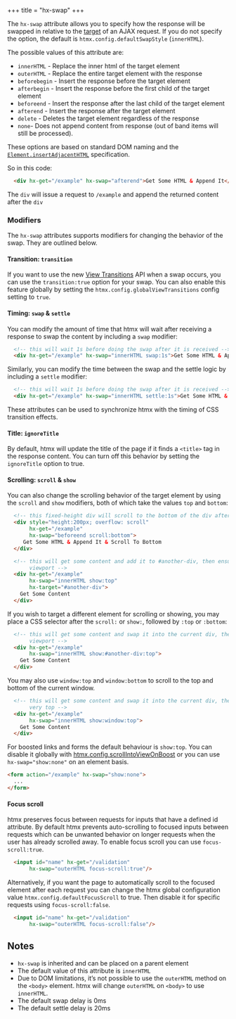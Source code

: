 +++
title = "hx-swap"
+++

The `hx-swap` attribute allows you to specify how the response will be swapped in relative to the
[target](@/attributes/hx-target.md) of an AJAX request. If you do not specify the option, the default is
`htmx.config.defaultSwapStyle` (`innerHTML`).

The possible values of this attribute are:

* `innerHTML` - Replace the inner html of the target element
* `outerHTML` - Replace the entire target element with the response
* `beforebegin` - Insert the response before the target element
* `afterbegin` - Insert the response before the first child of the target element
* `beforeend` - Insert the response after the last child of the target element
* `afterend` - Insert the response after the target element
* `delete` - Deletes the target element regardless of the response
* `none`- Does not append content from response (out of band items will still be processed).

These options are based on standard DOM naming and the 
[`Element.insertAdjacentHTML`](https://developer.mozilla.org/en-US/docs/Web/API/Element/insertAdjacentHTML)
specification.

So in this code:

```html
  <div hx-get="/example" hx-swap="afterend">Get Some HTML & Append It</div>
```

The `div` will issue a request to `/example` and append the returned content after the `div`

### Modifiers

The `hx-swap` attributes supports modifiers for changing the behavior of the swap.  They are outlined below.

#### Transition: `transition`

If you want to use the new [View Transitions](https://developer.mozilla.org/en-US/docs/Web/API/View_Transitions_API) API
when a swap occurs, you can use the `transition:true` option for your swap.  You can also enable this feature globally by
setting the `htmx.config.globalViewTransitions` config setting to `true`.

#### Timing: `swap` & `settle`

You can modify the amount of time that htmx will wait after receiving a response to swap the content
by including a `swap` modifier:

```html
  <!-- this will wait 1s before doing the swap after it is received -->
  <div hx-get="/example" hx-swap="innerHTML swap:1s">Get Some HTML & Append It</div>
```

Similarly, you can modify the time between the swap and the settle logic by including a `settle`
modifier:

```html
  <!-- this will wait 1s before doing the swap after it is received -->
  <div hx-get="/example" hx-swap="innerHTML settle:1s">Get Some HTML & Append It</div>
```

These attributes can be used to synchronize htmx with the timing of CSS transition effects.

#### Title: `ignoreTitle`

By default, htmx will update the title of the page if it finds a `<title>` tag in the response content.  You can turn
off this behavior by setting the `ignoreTitle` option to true.

#### Scrolling: `scroll` & `show`

You can also change the scrolling behavior of the target element by using the `scroll` and `show` modifiers, both
of which take the values `top` and `bottom`:

```html
  <!-- this fixed-height div will scroll to the bottom of the div after content is appended -->
  <div style="height:200px; overflow: scroll" 
       hx-get="/example" 
       hx-swap="beforeend scroll:bottom">
     Get Some HTML & Append It & Scroll To Bottom
  </div>
```

```html
  <!-- this will get some content and add it to #another-div, then ensure that the top of #another-div is visible in the 
       viewport -->
  <div hx-get="/example" 
       hx-swap="innerHTML show:top"
       hx-target="#another-div">
    Get Some Content
  </div>
```

If you wish to target a different element for scrolling or showing, you may place a CSS selector after the `scroll:`
or `show:`, followed by `:top` or `:bottom`:

```html
  <!-- this will get some content and swap it into the current div, then ensure that the top of #another-div is visible in the 
       viewport -->
  <div hx-get="/example" 
       hx-swap="innerHTML show:#another-div:top">
    Get Some Content
  </div>
```

You may also use `window:top` and `window:bottom` to scroll to the top and bottom of the current window.


```html
  <!-- this will get some content and swap it into the current div, then ensure that the viewport is scrolled to the
       very top -->
  <div hx-get="/example" 
       hx-swap="innerHTML show:window:top">
    Get Some Content
  </div>
```

For boosted links and forms the default behaviour is `show:top`. You can disable it globally with
[htmx.config.scrollIntoViewOnBoost](@/api.md#config) or you can use `hx-swap="show:none"` on an element basis.

```html
<form action="/example" hx-swap="show:none">
  ...
</form>
```

#### Focus scroll

htmx preserves focus between requests for inputs that have a defined id attribute. By default htmx prevents auto-scrolling to focused inputs between requests which can be unwanted behavior on longer requests when the user has already scrolled away. To enable focus scroll you can use `focus-scroll:true`.

```html
  <input id="name" hx-get="/validation" 
       hx-swap="outerHTML focus-scroll:true"/>
```

Alternatively, if you want the page to automatically scroll to the focused element after each request you can change the htmx global configuration value `htmx.config.defaultFocusScroll` to true. Then disable it for specific requests using `focus-scroll:false`.

```html
  <input id="name" hx-get="/validation" 
       hx-swap="outerHTML focus-scroll:false"/>
```

## Notes

* `hx-swap` is inherited and can be placed on a parent element
* The default value of this attribute is `innerHTML`
* Due to DOM limitations, it’s not possible to use the `outerHTML` method on the `<body>` element.
  htmx will change `outerHTML` on `<body>` to use `innerHTML`.
* The default swap delay is 0ms
* The default settle delay is 20ms
